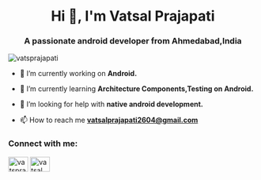 <h1 align="center">Hi 👋, I'm Vatsal Prajapati</h1>
<h3 align="center">A passionate android developer from Ahmedabad,India</h3>

<p align="left"> <img src="https://komarev.com/ghpvc/?username=vatsprajapati&label=Profile%20views&color=0e75b6&style=flat" alt="vatsprajapati" /> </p>

- 🔭 I’m currently working on **Android.**

- 🌱 I’m currently learning **Architecture Components,Testing on Android.**

- 🤝 I’m looking for help with **native android development.**

- 📫 How to reach me **vatsalprajapati2604@gmail.com**

<h3 align="left">Connect with me:</h3>
<p align="left">
<a href="https://twitter.com/vatsprajapati" target="blank"><img align="center" src="https://cdn.jsdelivr.net/npm/simple-icons@3.0.1/icons/twitter.svg" alt="vatsprajapati" height="30" width="40" /></a>
<a href="https://linkedin.com/in/vatsal prajapati" target="blank"><img align="center" src="https://cdn.jsdelivr.net/npm/simple-icons@3.0.1/icons/linkedin.svg" alt="vatsal prajapati" height="30" width="40" /></a>
</p>
